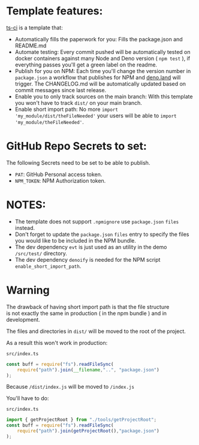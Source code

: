 # Template features: 

[ts-ci](https://github.com/garronej/ts_ci) is a template that:
- Automatically fills the paperwork for you: Fills the package.json and README.md
- Automate testing: Every commit pushed will be automatically tested on docker containers against many Node and Deno version ( ``npm test`` ), if everything passes you'll get a green label on the readme.
- Publish for you on NPM: Each time you'll change the version number in ``package.json`` a workflow that publishes for NPM and [deno.land](https://deno.land/x/) will trigger. The CHANGELOG.md will be automatically updated based on commit messages since last release.
- Enable you to only track sources on the main branch: With this template you won't have to track ``dist/`` on your main branch.
- Enable short import path: No more ``import 'my_module/dist/theFileNeeded'`` your users will be able to ``import 'my_module/theFileNeeded'``.  

# GitHub Repo Secrets to set: 

The following Secrets need to be set to be able to publish.

- ``PAT``: GitHub Personal access token.
- ``NPM_TOKEN``: NPM Authorization token.

# NOTES:

- The template does not support ``.npmignore`` use ``package.json`` ``files`` instead.
- Don't forget to update the ``package.json`` ``files`` entry to specify the files you would like to be included in the NPM bundle.
- The dev dependency ``evt`` is just used as an utility in the demo ``/src/test/`` directory.
- The dev dependency ``denoify`` is needed for the NPM script ``enable_short_import_path``.

# Warning

The drawback of having short import path is that the file structure  
is not exactly the same in production ( in the npm bundle ) and in development.

The files and directories in ``dist/`` will be moved to the root of the project.  

As a result this won't work in production: 

``src/index.ts``
```typescript
const buff = require("fs").readFileSync(
    require("path").join(__filename,"..", "package.json")
);
```

Because ``/dist/index.js`` will be moved to ``/index.js``

You'll have to do: 

``src/index.ts``
```typescript
import { getProjectRoot } from "./tools/getProjectRoot";
const buff = require("fs").readFileSync(
    require("path").join(getProjectRoot(),"package.json")
);
```

